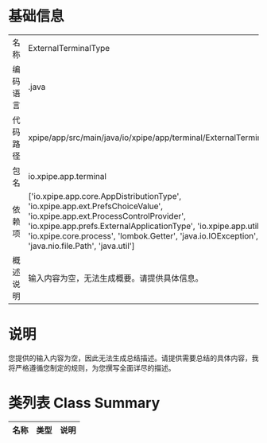 # 基础信息

|      |      |
|------|------|
| 名称 | ExternalTerminalType |
| 编码语言 | .java |
| 代码路径 | xpipe/app/src/main/java/io/xpipe/app/terminal/ExternalTerminalType.java |
| 包名 | io.xpipe.app.terminal |
| 依赖项 | ['io.xpipe.app.core.AppDistributionType', 'io.xpipe.app.ext.PrefsChoiceValue', 'io.xpipe.app.ext.ProcessControlProvider', 'io.xpipe.app.prefs.ExternalApplicationType', 'io.xpipe.app.util', 'io.xpipe.core.process', 'lombok.Getter', 'java.io.IOException', 'java.nio.file.Path', 'java.util'] |
| 概述说明 | 输入内容为空，无法生成概要。请提供具体信息。 |

# 说明

您提供的输入内容为空，因此无法生成总结描述。请提供需要总结的具体内容，我将严格遵循您制定的规则，为您撰写全面详尽的描述。

# 类列表 Class Summary

| 名称   | 类型  | 说明 |
|-------|------|-------------|




